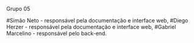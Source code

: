 Grupo 05

#Simão Neto - responsável pela documentação e interface web,
#Diego Herzer - responsável pela documentação e interface web,
#Gabriel Marcelino - responsável pelo back-end.



